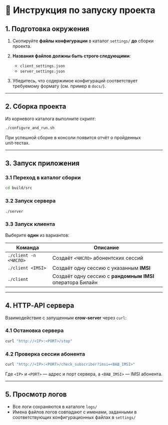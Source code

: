 # 📖 Инструкция по запуску проекта

## 1. Подготовка окружения

1. Скопируйте **файлы конфигурации** в каталог `settings/` **до** сборки проекта.
2. **Названия файлов должны быть строго следующими**:

   * `client_settings.json`
   * `server_settings.json`
3. Убедитесь, что содержимое конфигураций соответствует требуемому формату (см. пример в `docs/`).

---

## 2. Сборка проекта

Из корневого каталога выполните скрипт:

```bash
./configure_and_run.sh
```

При успешной сборке в консоли появится отчёт о пройденных unit‑тестах.

---

## 3. Запуск приложения

### 3.1 Переход в каталог сборки

```bash
cd build/src
```

### 3.2 Запуск сервера

```bash
./server
```

### 3.3 Запуск клиента

Выберите **один** из вариантов:

| Команда               | Описание                                                  |
| --------------------- | --------------------------------------------------------- |
| `./client -n <ЧИСЛО>` | Создаёт `<ЧИСЛО>` абонентских сессий                      |
| `./client <IMSI>`     | Создаёт одну сессию с указанным **IMSI**                  |
| `./client`            | Создаёт одну сессию с **рандомным IMSI** оператора Билайн |

---

## 4. HTTP‑API сервера

Взаимодействие с запущенным **crow‑server** через `curl`:

### 4.1 Остановка сервера

```bash
curl "http://<IP>:<PORT>/stop"
```

### 4.2 Проверка сессии абонента

```bash
curl "http://<IP>:<PORT>/check_subscriber?imsi=<ВАШ_IMSI>"
```

Где `<IP>` и `<PORT>` — адрес и порт сервера, а `<ВАШ_IMSI>` — IMSI абонента.

---

## 5. Просмотр логов

* Все логи сохраняются в каталоге `logs/`
* Имена файлов логов совпадают с именами, заданными в соответствующих конфигурационных файлах в `settings/`


